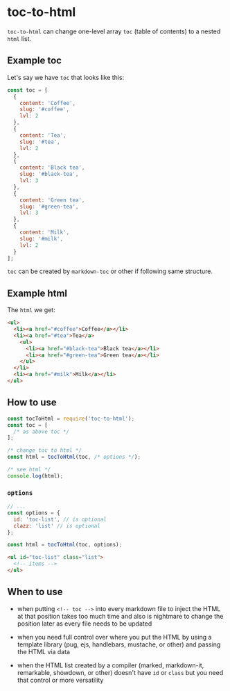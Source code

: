 # toc-to-html

`toc-to-html` can change one-level array `toc` (table of contents)
to a nested `html` list.

## Example toc

Let's say we have `toc` that looks like this:

```js
const toc = [
  {
    content: 'Coffee',
    slug: '#coffee',
    lvl: 2
  },
  {
    content: 'Tea',
    slug: '#tea',
    lvl: 2
  },
  {
    content: 'Black tea',
    slug: '#black-tea',
    lvl: 3
  },
  {
    content: 'Green tea',
    slug: '#green-tea',
    lvl: 3
  },
  {
    content: 'Milk',
    slug: '#milk',
    lvl: 2
  }
];
```

`toc` can be created by `markdown-toc`
or other if following same structure.

## Example html

The `html` we get:

```html
<ul>
  <li><a href="#coffee">Coffee</a></li>
  <li><a href="#tea">Tea</a>
    <ul>
      <li><a href="#black-tea">Black tea</a></li>
      <li><a href="#green-tea">Green tea</a></li>
    </ul>
  </li>
  <li><a href="#milk">Milk</a></li>
</ul>
```

## How to use

```js
const tocToHtml = require('toc-to-html');
const toc = [
  /* as above toc */
];

/* change toc to html */
const html = tocToHtml(toc, /* options */);

/* see html */
console.log(html);
```

### `options`

```js
// ...
const options = {
  id: 'toc-list', // is optional
  clazz: 'list' // is optional
};

const html = tocToHtml(toc, options);
```

```html
<ul id="toc-list" class="list">
  <!-- items -->
</ul>
```

## When to use

- when putting `<!-- toc -->` into every
markdown file to inject the HTML at that position
takes too much time and also is nightmare
to change the position later as every file
needs to be updated

- when you need full control over where you put
the HTML by using a template library
(pug, ejs, handlebars, mustache, or other)
and passing the HTML via data

- when the HTML list created by a compiler
(marked, markdown-it, remarkable, showdown, or other)
doesn't have `id` or `class` but you need that control
or more versatility
